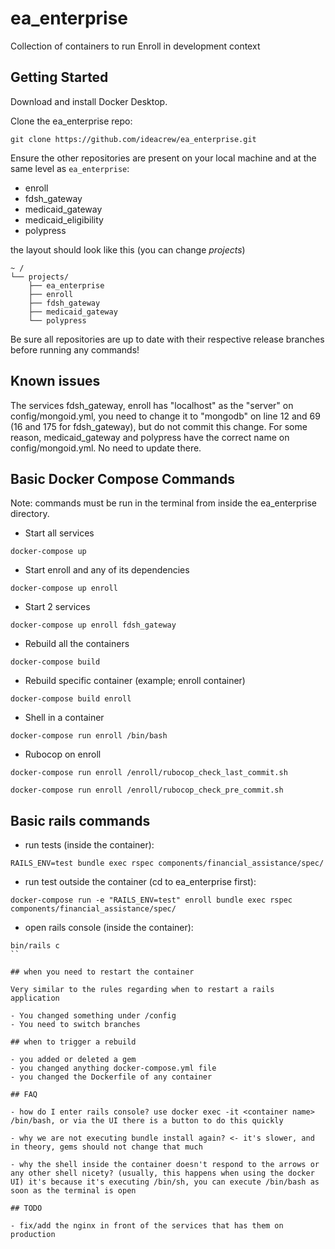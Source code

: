 # ea_enterprise
Collection of containers to run Enroll in development context

## Getting Started

Download and install Docker Desktop.

Clone the ea_enterprise repo:

`git clone https://github.com/ideacrew/ea_enterprise.git`

Ensure the other repositories are present on your local machine and at the same level as `ea_enterprise`:

- enroll
- fdsh_gateway
- medicaid_gateway
- medicaid_eligibility
- polypress

the layout should look like this (you can change *projects*)
```
~ /
└── projects/
    ├── ea_enterprise
    ├── enroll
    ├── fdsh_gateway
    ├── medicaid_gateway
    └── polypress

```

Be sure all repositories are up to date with their respective release branches before running any commands!

## Known issues

The services fdsh_gateway, enroll has "localhost" as the "server" on config/mongoid.yml, you need to change it to "mongodb" on line 12 and 69 (16 and 175 for fdsh_gateway), but do not commit this change.
For some reason, medicaid_gateway and polypress have the correct name on config/mongoid.yml. No need to update there.


## Basic Docker Compose Commands
Note: commands must be run in the terminal from inside the ea_enterprise directory.

- Start all services
```
docker-compose up
```

- Start enroll and any of its dependencies
```
docker-compose up enroll
```

- Start 2 services
```
docker-compose up enroll fdsh_gateway
```
- Rebuild all the containers  
```
docker-compose build
```

- Rebuild specific container (example; enroll container)
```
docker-compose build enroll
```
- Shell in a container
```
docker-compose run enroll /bin/bash
```
- Rubocop on enroll
```
docker-compose run enroll /enroll/rubocop_check_last_commit.sh
```
```
docker-compose run enroll /enroll/rubocop_check_pre_commit.sh
```
## Basic rails commands
- run tests (inside the container): 
```
RAILS_ENV=test bundle exec rspec components/financial_assistance/spec/
```

- run test outside the container (cd to ea_enterprise first):
```
docker-compose run -e "RAILS_ENV=test" enroll bundle exec rspec components/financial_assistance/spec/
```

- open rails console (inside the container):
```
bin/rails c
``

## when you need to restart the container

Very similar to the rules regarding when to restart a rails application 

- You changed something under /config 
- You need to switch branches

## when to trigger a rebuild 

- you added or deleted a gem
- you changed anything docker-compose.yml file
- you changed the Dockerfile of any container

## FAQ

- how do I enter rails console? use docker exec -it <container name> /bin/bash, or via the UI there is a button to do this quickly

- why we are not executing bundle install again? <- it's slower, and in theory, gems should not change that much

- why the shell inside the container doesn't respond to the arrows or any other shell nicety? (usually, this happens when using the docker UI) it's because it's executing /bin/sh, you can execute /bin/bash as soon as the terminal is open

## TODO

- fix/add the nginx in front of the services that has them on production

